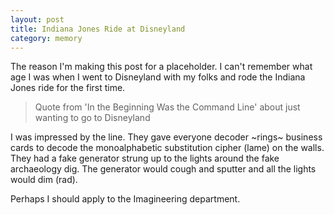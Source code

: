 ```yaml
---
layout: post
title: Indiana Jones Ride at Disneyland
category: memory
---
```


The reason I'm making this post for a placeholder. I can't remember what age I was when I went to Disneyland with my folks and rode the Indiana Jones ride for the first time.

> Quote from 'In the Beginning Was the Command Line' about just wanting to go to Disneyland

I was impressed by the line.
They gave everyone decoder ~rings~ business cards to decode the monoalphabetic substitution cipher (lame) on the walls.
They had a fake generator strung up to the lights around the fake archaeology dig. The generator would cough and sputter and all the lights would dim (rad).

Perhaps I should apply to the Imagineering department.

